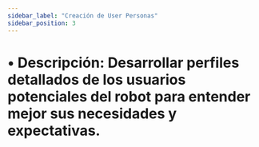 ```yaml
---
sidebar_label: "Creación de User Personas"
sidebar_position: 3
---
```


# •	Descripción: Desarrollar perfiles detallados de los usuarios potenciales del robot para entender mejor sus necesidades y expectativas.
